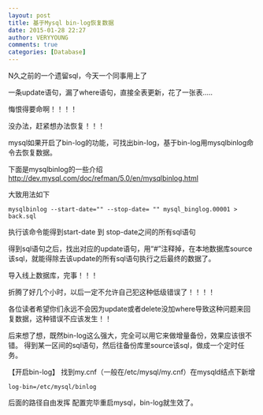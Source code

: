 ```yaml
---
layout: post
title: 基于Mysql bin-log恢复数据
date: 2015-01-28 22:27
author: VERYYOUNG
comments: true
categories: [Database]
---
```


N久之前的一个遗留sql，今天一个同事用上了

一条update语句，漏了where语句，直接全表更新，花了一张表.....


悔恨得要命啊！！！！

没办法，赶紧想办法恢复！！！

mysql如果开启了bin-log的功能，可找出bin-log，基于bin-log用mysqlbinlog命令去恢复数据。

下面是mysqlbinlog的一些介绍<a href="http://dev.mysql.com/doc/refman/5.0/en/mysqlbinlog.html" title="http://dev.mysql.com/doc/refman/5.0/en/mysqlbinlog.html" target="_blank">http://dev.mysql.com/doc/refman/5.0/en/mysqlbinlog.html</a>


大致用法如下

	mysqlbinlog --start-date="" --stop-date= "" mysql_binglog.00001 >  back.sql


执行该命令能得到start-date 到 stop-date之间的所有sql语句


得到sql语句之后，找出对应的update语句，用“#”注释掉，在本地数据库source该sql，就能得除去该update的所有sql语句执行之后最终的数据了。


导入线上数据库，完事！！！


折腾了好几个小时，以后一定不允许自己犯这种低级错误了！！！！

各位读者希望你们永远不会因为update或者delete没加where导致这种问题来回复数据，这种错误不应该发生！！



后来想了想，既然bin-log这么强大，完全可以用它来做增量备份，效果应该很不错。
得到某一区间的sql语句，然后往备份库里source该sql，做成一个定时任务。


【开启bin-log】
找到my.cnf（一般在/etc/mysql/my.cnf）在mysqld结点下新增 

	log-bin=/etc/mysql/binlog

后面的路径自由发挥
配置完毕重启mysql，bin-log就生效了。



